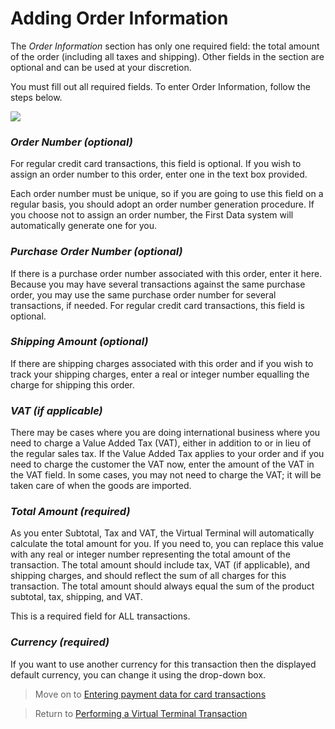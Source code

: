 
# Adding Order Information

The *Order Information* section has only one required field: the total amount of the order (including all taxes and shipping). Other fields in the section are optional and can be used at your discretion.

You must fill out all required fields. To enter Order Information, follow the steps below.

![](/ipg-na/assets/images/assets/images/addOrderInfo.jpg)

### *Order Number (optional)*

For regular credit card transactions, this field is optional. If you wish to assign an order number to this order, enter one in the text box provided.

Each order number must be unique, so if you are going to use this field on a regular basis, you should adopt an order number generation procedure. If you choose not to assign an order number, the First Data system will automatically generate one for you.


### *Purchase Order Number (optional)*

If there is a purchase order number associated with this order, enter it here. Because you may have several transactions against the same purchase order, you may use the same purchase order number for several transactions, if needed. For regular credit card transactions, this field is optional.

 

### *Shipping Amount (optional)*

If there are shipping charges associated with this order and if you wish to track your shipping charges, enter a real or integer number equalling the charge for shipping this order.


### *VAT (if applicable)*

There may be cases where you are doing international business where you need to charge a Value Added Tax (VAT), either in addition to or in lieu of the regular sales tax. If the Value Added Tax applies to your order and if you need to charge the customer the VAT now, enter the amount of the VAT in the VAT field. In some cases, you may not need to charge the VAT; it will be taken care of when the goods are imported.


### *Total Amount (required)*

As you enter Subtotal, Tax and VAT, the Virtual Terminal will automatically calculate the total amount for you. If you need to, you can replace this value with any real or integer number representing the total amount of the transaction. The total amount should include tax, VAT (if applicable), and shipping charges, and should reflect the sum of all charges for this transaction. The total amount should always equal the sum of the product subtotal, tax, shipping, and VAT.

This is a required field for ALL transactions.


### *Currency (required)*

If you want to use another currency for this transaction then the displayed default currency, you can change it using the drop-down box.

 

> Move on to [Entering payment data for card transactions](?path=docs/additionalInfo/CardTransactions.md)

> Return to [Performing a Virtual Terminal Transaction](?path=docs/additionalInfo/VirtualTerminal.md)

